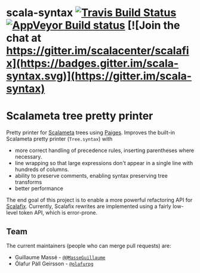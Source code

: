 scala-syntax
[![Travis Build Status](https://travis-ci.org/scalacenter/scala-syntax.svg?branch=master)](https://travis-ci.org/scalacenter/scala-syntax)
[![AppVeyor Build status](https://ci.appveyor.com/api/projects/status/ys1uejcy2y2tgamf/branch/master?svg=true)](https://ci.appveyor.com/project/scalacenter/scala-syntax/branch/master)
[![Join the chat at https://gitter.im/scalacenter/scalafix](https://badges.gitter.im/scala-syntax.svg)](https://gitter.im/scala-syntax)
========

# Scalameta tree pretty printer

Pretty printer for [Scalameta](http://scalameta.org/) trees using
[Paiges](http://github.com/typelevel/paiges).
Improves the built-in Scalameta pretty printer (`Tree.syntax`) with

* more correct handling of precedence rules, inserting parentheses where necessary.
* line wrapping so that large expressions don't appear in a single line with
  hundreds of columns.
* ability to preserve comments, enabling syntax preserving tree transforms
* better performance

The end goal of this project is to enable a more powerful refactoring API for
[Scalafix](https://scalacenter.github.io/scalafix/).
Currently, Scalafix rewrites are implemented using a fairly low-level token
API, which is error-prone.


## Team

The current maintainers (people who can merge pull requests) are:

- Guillaume Massé - [`@@MasseGuillaume`](https://github.com/@MasseGuillaume)
- Ólafur Páll Geirsson - [`@olafurpg`](https://github.com/olafurpg)


